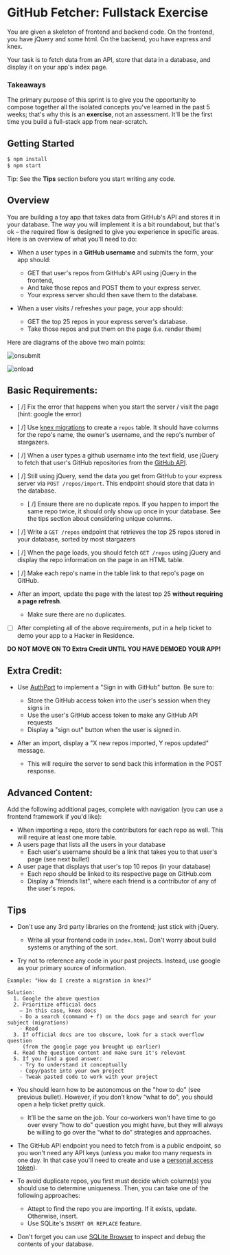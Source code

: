 # GitHub Fetcher: Fullstack Exercise

You are given a skeleton of frontend and backend code. On the frontend, you have jQuery and some html. On the backend, you have express and knex.

Your task is to fetch data from an API, store that data in a database, and display it on your app's index page.

### Takeaways

The primary purpose of this sprint is to give you the opportunity to compose together all the isolated concepts you've learned in the past 5 weeks; that's why this is an **exercise**, not an assessment. It'll be the first time you build a full-stack app from near-scratch.

## Getting Started

```bash
$ npm install
$ npm start
```

Tip: See the **Tips** section before you start writing any code.

## Overview

You are building a toy app that takes data from GitHub's API and stores it in your database. The way you will implement it is a bit roundabout, but that's ok – the required flow is designed to give you experience in specific areas. Here is an overview of what you'll need to do:

- When a user types in a **GitHub username** and submits the form, your app should:
  - GET that user's repos from GitHub's API using jQuery in the frontend,
  - And take those repos and POST them to your express server.
  - Your express server should then save them to the database.

- When a user visits / refreshes your page, your app should:
  - GET the top 25 repos in your express server's database.
  - Take those repos and put them on the page (i.e. render them)

Here are diagrams of the above two main points:

![onsubmit](onsubmit.png)

![onload](onload.png)

## Basic Requirements:

- [ /] Fix the error that happens when you start the server / visit the page (hint: google the error)

- [ /] Use [knex migrations](http://knexjs.org/#Migrations-CLI) to create a `repos` table. It should have columns for the repo's name, the owner's username, and the repo's number of stargazers.

- [ /] When a user types a github username into the text field, use jQuery to fetch that user's GitHub repositories from the [GitHub API](https://developer.github.com/v3/).

- [ /] Still using jQuery, send the data you get from GitHub to your express server via `POST /repos/import`. This endpoint should store that data in the database.

    - [ /] Ensure there are no duplicate repos. If you happen to import the same repo twice, it should only show up once in your database. See the tips section about considering unique columns.

- [ /] Write a `GET /repos` endpoint that retrieves the top 25 repos stored in your database, sorted by most stargazers

- [ /] When the page loads, you should fetch `GET /repos` using jQuery and display the repo information on the page in an HTML table.

- [ /] Make each repo's name in the table link to that repo's page on GitHub.

- After an import, update the page with the latest top 25 **without requiring a page refresh**.
  - Make sure there are no duplicates.

- [ ] After completing all of the above requirements, put in a help ticket to demo your app to a Hacker in Residence.

**DO NOT MOVE ON TO Extra Credit UNTIL YOU HAVE DEMOED YOUR APP!**

## Extra Credit:

- Use [AuthPort](https://github.com/mindeavor/authport) to implement a "Sign in with GitHub" button. Be sure to:
  - Store the GitHub access token into the user's session when they signs in
  - Use the user's GitHub access token to make any GitHub API requests
  - Display a "sign out" button when the user is signed in.

- After an import, display a "X new repos imported, Y repos updated" message.
  - This will require the server to send back this information in the POST response.


## Advanced Content:

Add the following additional pages, complete with navigation (you can use a frontend framework if you'd like):

- When importing a repo, store the contributors for each repo as well. This will require at least one more table.
- A users page that lists all the users in your database
  - Each user's username should be a link that takes you to that user's page (see next bullet)
- A user page that displays that user's top 10 repos (in your database)
  - Each repo should be linked to its respective page on GitHub.com
  - Display a "friends list", where each friend is a contributor of any of the user's repos.

## Tips

- Don't use any 3rd party libraries on the frontend; just stick with jQuery.
  - Write all your frontend code in `index.html`. Don't worry about build systems or anything of the sort.

- Try not to reference any code in your past projects. Instead, use google as your primary source of information.

```
Example: "How do I create a migration in knex?"

Solution:
  1. Google the above question
  2. Prioritize official docs
    – In this case, knex docs
    - Do a search (command + f) on the docs page and search for your subject (migrations)
    - Read
  3. If official docs are too obscure, look for a stack overflow question
     (from the google page you brought up earlier)
  4. Read the question content and make sure it's relevant
  5. If you find a good answer:
    - Try to understand it conceptually
    - Copy/paste into your own project
    - Tweak pasted code to work with your project
```

- You should learn how to be autonomous on the "how to do" (see previous bullet). However, if you don’t know “what to do", you should open a help ticket pretty quick.

  - It’ll be the same on the job. Your co-workers won’t have time to go over every "how to do" question you might have, but they will always be willing to go over the “what to do” strategies and approaches.

- The GitHub API endpoint you need to fetch from is a public endpoint, so you won't need any API keys (unless you make too many requests in one day. In that case you'll need to create and use a [personal access token](https://help.github.com/articles/creating-an-access-token-for-command-line-use/)).

- To avoid duplicate repos, you first must decide which column(s) you should use to determine uniqueness. Then, you can take one of the following approaches:
  - Attept to find the repo you are importing. If it exists, update. Otherwise, insert.
  - Use SQLite's `INSERT OR REPLACE` feature.

- Don't forget you can use [SQLite Browser](http://sqlitebrowser.org/) to inspect and debug the contents of your database.
